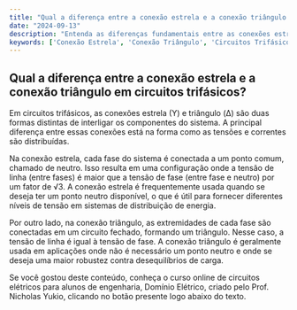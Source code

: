 ```yaml
---
title: "Qual a diferença entre a conexão estrela e a conexão triângulo em circuitos trifásicos?"
date: "2024-09-13"
description: "Entenda as diferenças fundamentais entre as conexões estrela e triângulo em circuitos trifásicos."
keywords: ['Conexão Estrela', 'Conexão Triângulo', 'Circuitos Trifásicos', 'Tensão', 'Engenharia Elétrica']
---
```


## Qual a diferença entre a conexão estrela e a conexão triângulo em circuitos trifásicos?

Em circuitos trifásicos, as conexões estrela (Y) e triângulo (Δ) são duas formas distintas de interligar os componentes do sistema. A principal diferença entre essas conexões está na forma como as tensões e correntes são distribuídas.

Na conexão estrela, cada fase do sistema é conectada a um ponto comum, chamado de neutro. Isso resulta em uma configuração onde a tensão de linha (entre fases) é maior que a tensão de fase (entre fase e neutro) por um fator de √3. A conexão estrela é frequentemente usada quando se deseja ter um ponto neutro disponível, o que é útil para fornecer diferentes níveis de tensão em sistemas de distribuição de energia.

Por outro lado, na conexão triângulo, as extremidades de cada fase são conectadas em um circuito fechado, formando um triângulo. Nesse caso, a tensão de linha é igual à tensão de fase. A conexão triângulo é geralmente usada em aplicações onde não é necessário um ponto neutro e onde se deseja uma maior robustez contra desequilíbrios de carga.

Se você gostou deste conteúdo, conheça o curso online de circuitos elétricos para alunos de engenharia, Domínio Elétrico, criado pelo Prof. Nicholas Yukio, clicando no botão presente logo abaixo do texto.